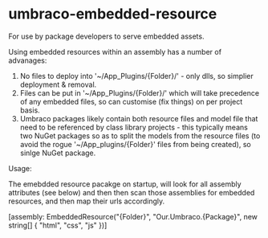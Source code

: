 # umbraco-embedded-resource
For use by package developers to serve embedded assets.

Using embedded resources within an assembly has a number of advanages:

1) No files to deploy into '~/App_Plugins/{Folder}/' - only dlls, so simplier deployment & removal.
2) Files can be put in '~/App_Plugins/{Folder}/' which will take precedence of any embedded files, so can customise (fix things) on per project basis.
3) Umbraco packages likely contain both resource files and model file that need to be referenced by class library projects - this typically means two NuGet packages so as to split the models from the resource files (to avoid the rogue '~/App_plugins/{Folder}' files from being created), so sinlge NuGet package.


Usage:

The emebdded resource pacakge on startup, will look for all assembly attributes (see below) and then then scan those assemblies for embedded resources, and then map  their urls accordingly.

[assembly: EmbeddedResource("{Folder}", "Our.Umbraco.{Package}", new string[] { "html", "css", "js" })]
